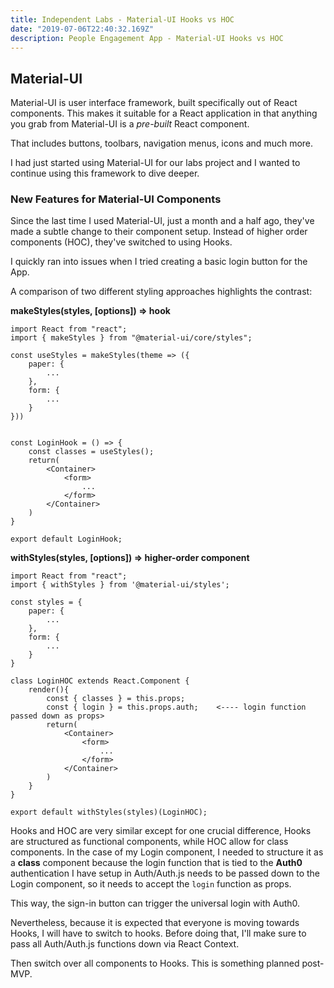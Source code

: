 ```yaml
---
title: Independent Labs - Material-UI Hooks vs HOC
date: "2019-07-06T22:40:32.169Z"
description: People Engagement App - Material-UI Hooks vs HOC
---
```


## Material-UI

Material-UI is user interface framework, built specifically out of React components. This makes it suitable for a React application in that anything you grab from Material-UI is a _pre-built_ React component.

That includes buttons, toolbars, navigation menus, icons and much more.

I had just started using Material-UI for our labs project and I wanted to continue using this framework to dive deeper.

### New Features for Material-UI Components

Since the last time I used Material-UI, just a month and a half ago, they've made a subtle change to their component setup. Instead of higher order components (HOC), they've switched to using Hooks.

I quickly ran into issues when I tried creating a basic login button for the App.

A comparison of two different styling approaches highlights the contrast:

**makeStyles(styles, [options]) => hook**

```
import React from "react";
import { makeStyles } from "@material-ui/core/styles";

const useStyles = makeStyles(theme => ({
    paper: {
        ...
    },
    form: {
        ...
    }
}))


const LoginHook = () => {
    const classes = useStyles();
    return(
        <Container>
            <form>
                ...
            </form>
        </Container>
    )
}

export default LoginHook;
```

**withStyles(styles, [options]) => higher-order component**

```
import React from "react";
import { withStyles } from '@material-ui/styles';

const styles = {
    paper: {
        ...
    },
    form: {
        ...
    }
}

class LoginHOC extends React.Component {
    render(){
        const { classes } = this.props;
        const { login } = this.props.auth;    <---- login function passed down as props>
        return(
            <Container>
                <form>
                    ...
                </form>
            </Container>
        )
    }
}

export default withStyles(styles)(LoginHOC);
```

Hooks and HOC are very similar except for one crucial difference, Hooks are structured as functional components, while HOC allow for class components. In the case of my Login component, I needed to structure it as a **class** component because the login function that is tied to the **Auth0** authentication I have setup in Auth/Auth.js needs to be passed down to the Login component, so it needs to accept the `login` function as props.

This way, the sign-in button can trigger the universal login with Auth0.

Nevertheless, because it is expected that everyone is moving towards Hooks, I will have to switch to hooks. Before doing that, I'll make sure to pass all Auth/Auth.js functions down via React Context.

Then switch over all components to Hooks. This is something planned post-MVP.
